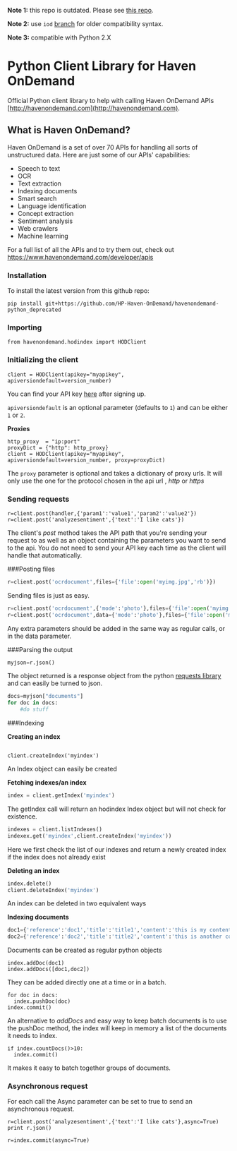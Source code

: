 **Note 1:** this repo is outdated. Please see [this repo](https://github.com/HPE-Haven-OnDemand/havenondemand-python).

**Note 2:** use `iod` [branch](https://github.com/HP-Haven-OnDemand/iod-python/tree/iod) for older compatibility syntax.

**Note 3:** compatible with Python 2.X

# Python Client Library for Haven OnDemand
Official Python client library to help with calling Haven OnDemand APIs [http://havenondemand.com](http://havenondemand.com).

## What is Haven OnDemand?
Haven OnDemand is a set of over 70 APIs for handling all sorts of unstructured data. Here are just some of our APIs' capabilities:
* Speech to text
* OCR
* Text extraction
* Indexing documents
* Smart search
* Language identification
* Concept extraction
* Sentiment analysis
* Web crawlers
* Machine learning

For a full list of all the APIs and to try them out, check out https://www.havenondemand.com/developer/apis


### Installation
To install the latest version from this github repo:
```
pip install git+https://github.com/HP-Haven-OnDemand/havenondemand-python_deprecated
```


### Importing

```
from havenondemand.hodindex import HODClient
```

### Initializing the client

```
client = HODClient(apikey="myapikey", apiversiondefault=version_number)
```
You can find your API key [here](https://www.haveondemand.com/account/api-keys.html) after signing up.

`apiversiondefault` is an optional parameter (defaults to `1`) and can be either `1` or `2`.

**Proxies**
```
http_proxy  = "ip:port"
proxyDict = {"http": http_proxy}
client = HODClient(apikey="myapikey", apiversiondefault=version_number, proxy=proxyDict)
```

The `proxy` parameter is optional and takes a dictionary of proxy urls. It will only use the one for the protocol chosen in the api url , *http* or *https*

### Sending requests

```
r=client.post(handler,{'param1':'value1','param2':'value2'})
r=client.post('analyzesentiment',{'text':'I like cats'})
```
The client's *post* method takes the API path that you're sending your request to as well as an object containing the parameters you want to send to the api. You do not need to send your API key each time as the client will handle that automatically.

###Posting files

```python
r=client.post('ocrdocument',files={'file':open('myimg.jpg','rb')})
```
Sending files is just as easy.

```python
r=client.post('ocrdocument',{'mode':'photo'},files={'file':open('myimg.jpg','rb')})
r=client.post('ocrdocument',data={'mode':'photo'},files={'file':open('myimg.jpg','rb')})
```
Any extra parameters should be added in the same way as regular calls, or in the data parameter.

###Parsing the output

```python
myjson=r.json()
```

The object returned is a response object from the python [requests library](http://docs.python-requests.org/en/latest/) and can easily be turned to json.

```python
docs=myjson["documents"]
for doc in docs:
    #do stuff
```

###Indexing

**Creating an index**

```

client.createIndex('myindex')

```

An Index object can easily be created

**Fetching indexes/an index**

```python
index = client.getIndex('myindex')
```
The getIndex call will return an hodindex Index object but will not check for existence.

```python
indexes = client.listIndexes()
indexex.get('myindex',client.createIndex('myindex'))
```

Here we first check the list of our indexes and return a newly created index if the index does not already exist

**Deleting an index**

```python
index.delete()
client.deleteIndex('myindex')
```
An index can be deleted in two equivalent ways

**Indexing documents**

```python
doc1={'reference':'doc1','title':'title1','content':'this is my content'}
doc2={'reference':'doc2','title':'title2','content':'this is another content'}
```
Documents can be created as regular python objects

```
index.addDoc(doc1)
index.addDocs([doc1,doc2])
```
They can be added directly one at a time or in a batch.

```
for doc in docs:
  index.pushDoc(doc)
index.commit()
```

An alternative to *addDocs* and easy way to keep batch documents is to use the pushDoc method, the index will keep in memory a list of the documents it needs to index.

```
if index.countDocs()>10:
  index.commit()
```

It makes it easy to batch together groups of documents.



### Asynchronous request

For each call the Async parameter can be set to true to send an asynchronous request.

```
r=client.post('analyzesentiment',{'text':'I like cats'},async=True)
print r.json()

r=index.commit(async=True)
```

